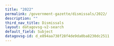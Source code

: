 ```yaml
---
title: "2022"
permalink: /government-gazette/dismissals/2022/
description: ""
third_nav_title: Dismissals
layout: datagovsg-v2-search
default_field: Subject
datagovsg-id: d_e894aa738f28f4de9da0ba8230dc2511
---
```

